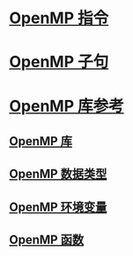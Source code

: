 # [OpenMP 指令](openmp-directives.md)
# [OpenMP 子句](openmp-clauses.md)
# [OpenMP 库参考](openmp-library-reference.md)
## [OpenMP 库](openmp-libraries.md)
## [OpenMP 数据类型](openmp-data-types.md)
## [OpenMP 环境变量](openmp-environment-variables.md)
## [OpenMP 函数](openmp-functions.md)
